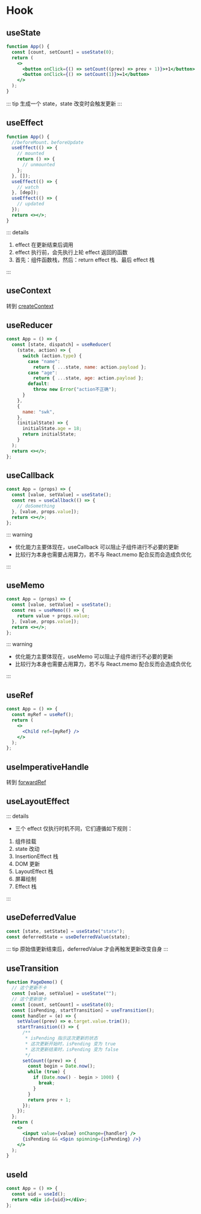# Hook

## useState

```jsx
function App() {
  const [count, setCount] = useState(0);
  return (
    <>
      <button onClick={() => setCount((prev) => prev + 1)}>+1</button>
      <button onClick={() => setCount(1)}>=1</button>
    </>
  );
}
```

::: tip
生成一个 state，state 改变时会触发更新
:::

## useEffect

```jsx
function App() {
  //beforeMount、beforeUpdate
  useEffect(() => {
    // mounted
    return () => {
      // unmounted
    };
  }, []);
  useEffect(() => {
    // watch
  }, [dep]);
  useEffect(() => {
    // updated
  });
  return <></>;
}
```

::: details

1. effect 在更新结束后调用
2. effect 执行前，会先执行上轮 effect 返回的函数
3. 首先：组件函数栈，然后：return effect 栈、最后 effect 栈

:::

## useContext

转到 [createContext](/react/react/01_react.md#createcontext)

## useReducer

```jsx
const App = () => {
  const [state, dispatch] = useReducer(
    (state, action) => {
      switch (action.type) {
        case "name":
          return { ...state, name: action.payload };
        case "age":
          return { ...state, age: action.payload };
        default:
          throw new Error("action不正确");
      }
    },
    {
      name: "swk",
    },
    (initialState) => {
      initialState.age = 18;
      return initialState;
    }
  );
  return <></>;
};
```

## useCallback

```jsx
const App = (props) => {
  const [value, setValue] = useState();
  const res = useCallback(() => {
    // doSomething
  }, [value, props.value]);
  return <></>;
};
```

::: warning

- 优化能力主要体现在，useCallback 可以阻止子组件进行不必要的更新
- 比较行为本身也需要占用算力，若不与 React.memo 配合反而会造成负优化

:::

## useMemo

```jsx
const App = (props) => {
  const [value, setValue] = useState();
  const res = useMemo(() => {
    return value + props.value;
  }, [value, props.value]);
  return <></>;
};
```

::: warning

- 优化能力主要体现在，useMemo 可以阻止子组件进行不必要的更新
- 比较行为本身也需要占用算力，若不与 React.memo 配合反而会造成负优化

:::

## useRef

```jsx
const App = () => {
  const myRef = useRef();
  return (
    <>
      <Child ref={myRef} />
    </>
  );
};
```

## useImperativeHandle

转到 [forwardRef](/react/react/01_react.md#forwardref)

## useLayoutEffect

::: details

- 三个 effect 仅执行时机不同，它们遵循如下规则：

1. 组件挂载
2. state 改动
3. InsertionEffect 栈
4. DOM 更新
5. LayoutEffect 栈
6. 屏幕绘制
7. Effect 栈

:::

## useDeferredValue

```jsx
const [state, setState] = useState("state");
const deferredState = useDeferredValue(state);
```

::: tip
原始值更新结束后，deferredValue 才会再触发更新改变自身
:::

## useTransition

```jsx
function PageDemo() {
  // 这个更新不卡
  const [value, setValue] = useState("");
  // 这个更新很卡
  const [count, setCount] = useState(0);
  const [isPending, startTransition] = useTransition();
  const handler = (e) => {
    setValue((prev) => e.target.value.trim());
    startTransition(() => {
      /**
       * isPending 指示这次更新的状态
       * 这次更新开始时，isPending 变为 true
       * 这次更新结束时，isPending 变为 false
       */
      setCount((prev) => {
        const begin = Date.now();
        while (true) {
          if (Date.now() - begin > 1000) {
            break;
          }
        }
        return prev + 1;
      });
    });
  };
  return (
    <>
      <input value={value} onChange={handler} />
      {isPending && <Spin spinning={isPending} />}
    </>
  );
}
```

## useId

```jsx
const App = () => {
  const uid = useId();
  return <div id={uid}></div>;
};
```
